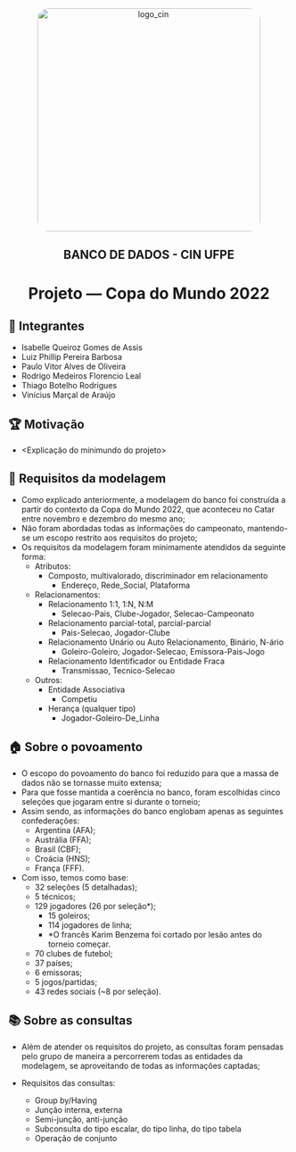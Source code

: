 <div align="center">
  <img src="https://portal.cin.ufpe.br/wp-content/uploads/2020/07/Horizontal-Vermelho-Logotipo-CIn-UFPE.png" alt="logo_cin" width="400" height="auto" style="border-radius:20px;" />
  <h2>
    BANCO DE DADOS - CIN UFPE
  </h2>
  <h1>
    Projeto — Copa do Mundo 2022
  </h1> 
</div>

## :brain: Integrantes
- Isabelle Queiroz Gomes de Assis
- Luiz Phillip Pereira Barbosa
- Paulo Vitor Alves de Oliveira
- Rodrigo Medeiros Florencio Leal
- Thiago Botelho Rodrigues
- Vinícius Marçal de Araújo

## :trophy: Motivação
- <Explicação do minimundo do projeto>
  
## :pencil: Requisitos da modelagem
- Como explicado anteriormente, a modelagem do banco foi construída a partir do contexto da Copa do Mundo 2022, que aconteceu no Catar entre novembro e dezembro do mesmo ano;
- Não foram abordadas todas as informações do campeonato, mantendo-se um escopo restrito aos requisitos do projeto;
- Os requisitos da modelagem foram minimamente atendidos da seguinte forma:
  - Atributos:
    - Composto, multivalorado, discriminador em relacionamento
      - Endereço, Rede_Social, Plataforma
  - Relacionamentos:
    - Relacionamento 1:1, 1:N, N:M
      - Selecao-Pais, Clube-Jogador, Selecao-Campeonato
    - Relacionamento parcial-total, parcial-parcial
      - Pais-Selecao, Jogador-Clube
    - Relacionamento Unário ou Auto Relacionamento, Binário, N-ário
      - Goleiro-Goleiro, Jogador-Selecao, Emissora-Pais-Jogo
    - Relacionamento Identificador ou Entidade Fraca 
      - Transmissao, Tecnico-Selecao
  - Outros:
    - Entidade Associativa
      - Competiu
    - Herança (qualquer tipo)
      - Jogador-Goleiro-De_Linha

## :house: Sobre o povoamento
- O escopo do povoamento do banco foi reduzido para que a massa de dados não se tornasse muito extensa;
- Para que fosse mantida a coerência no banco, foram escolhidas cinco seleções que jogaram entre si durante o torneio;
- Assim sendo, as informações do banco englobam apenas as seguintes confederações:
  - Argentina (AFA); 
  - Austrália (FFA); 
  - Brasil (CBF); 
  - Croácia (HNS); 
  - França (FFF).
- Com isso, temos como base:
  - 32 seleções (5 detalhadas);
  - 5 técnicos;
  - 129 jogadores (26 por seleção*);
    - 15 goleiros;
    - 114 jogadores de linha;
    - *O francês Karim Benzema foi cortado por lesão antes do torneio começar.
  - 70 clubes de futebol;
  - 37 países;
  - 6 emissoras;
  - 5 jogos/partidas;
  - 43 redes sociais (~8 por seleção).

## :books: Sobre as consultas
- Além de atender os requisitos do projeto, as consultas foram pensadas pelo grupo de maneira a percorrerem todas as entidades da modelagem, se aproveitando de todas as informações captadas;
 
- Requisitos das consultas:
  - Group by/Having
  - Junção interna, externa
  - Semi-junção, anti-junção
  - Subconsulta do tipo escalar, do tipo linha, do tipo tabela
  - Operação de conjunto













